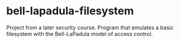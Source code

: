 # bell-lapadula-filesystem
Project from a later security course. Program that emulates a basic filesystem with the Bell-LaPadula model of access control.
